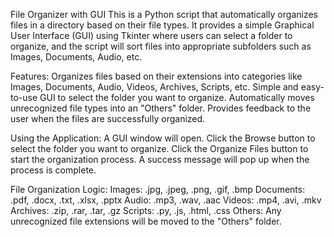 File Organizer with GUI
This is a Python script that automatically organizes files in a directory based on their file types. It provides a simple Graphical User Interface (GUI) using Tkinter where users can select a folder to organize, and the script will sort files into appropriate subfolders such as Images, Documents, Audio, etc.



Features:
Organizes files based on their extensions into categories like Images, Documents, Audio, Videos, Archives, Scripts, etc.
Simple and easy-to-use GUI to select the folder you want to organize.
Automatically moves unrecognized file types into an "Others" folder.
Provides feedback to the user when the files are successfully organized.



Using the Application:
A GUI window will open.
Click the Browse button to select the folder you want to organize.
Click the Organize Files button to start the organization process.
A success message will pop up when the process is complete.



File Organization Logic:
Images: .jpg, .jpeg, .png, .gif, .bmp
Documents: .pdf, .docx, .txt, .xlsx, .pptx
Audio: .mp3, .wav, .aac
Videos: .mp4, .avi, .mkv
Archives: .zip, .rar, .tar, .gz
Scripts: .py, .js, .html, .css
Others: Any unrecognized file extensions will be moved to the "Others" folder.
